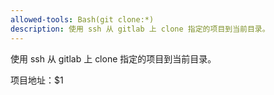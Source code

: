```yaml
---
allowed-tools: Bash(git clone:*)
description: 使用 ssh 从 gitlab 上 clone 指定的项目到当前目录。
---
```


使用 ssh 从 gitlab 上 clone 指定的项目到当前目录。

项目地址：$1